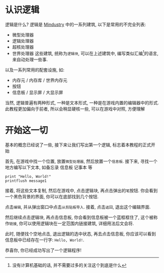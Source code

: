 # 认识逻辑
逻辑是什么? 逻辑是 [Mindustry] 中的一系列建筑, 以下是常用的不完全列表:
- 微型处理器
- 逻辑处理器
- 超核处理器
- 世界处理器
这些建筑, 统称为`逻辑块`,
可以在上述建筑中, 编写类似汇编[^1]的语言, 来自动处理一些事.

以及一系列常用的配套设施, 如:
- 内存元 / 内存库 / 世界内存元
- 按钮
- 信息板 / 显示屏 / 大显示屏

当然, 逻辑普遍有两种形式, 一种是文本形式, 一种是在游戏内置的编辑器中的形式.
此教程更加偏向于前者, 所以会稍显硬核一些, 可以在游戏中对照, 方便理解

# 开始这一切
基本的概念已经说了一些, 接下来让我们写出第一个逻辑, 标志着本教程的正式开始

首先, 在游戏中找一个位置, 放置`微型处理器`, 然后放置一个`信息板`.
接下来, 寻找一个地方编写以下文本, 如备忘录 信息板 记事本 等
```
print "Hello, World!"
printflush message1
```
接着, 将这些文本复制, 然后在游戏中, 点击逻辑块, 再点击弹出的`笔`按钮.
你会看到一个黑色背景的界面, 你可以在底部找到几个按钮.

点击`编辑`, 并从弹出窗口中点击`从剪贴板导入`.
接着, 点击`返回`, 退出这个编辑界面.

然后继续点击逻辑块, 再点击信息板, 你会看到信息板被一个蓝框框住了,
这个被称作`链接`, 你可以使用逻辑块在一定范围内链接建筑, 详细用法后文会将.

此时, 随便找个空地点击, 退出逻辑的选中状态,
再去点击信息板, 你应该可以看到信息板中已经存在一行字: `Hello, World!`.

恭喜你, 你已经成功写出了一个逻辑程序!

[Mindustry]: https://github.com/Anuken/Mindustry
[^1]: 没有计算机基础的话, 并不需要过多的关注这个到底是什么
